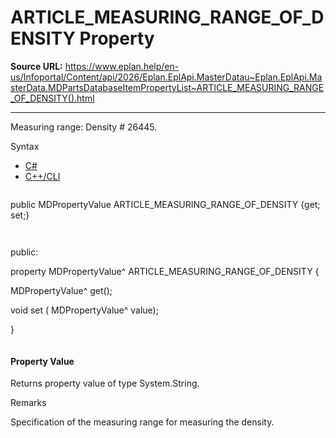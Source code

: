 # ARTICLE_MEASURING_RANGE_OF_DENSITY Property

**Source URL:** https://www.eplan.help/en-us/Infoportal/Content/api/2026/Eplan.EplApi.MasterDatau~Eplan.EplApi.MasterData.MDPartsDatabaseItemPropertyList~ARTICLE_MEASURING_RANGE_OF_DENSITY().html

---

Measuring range: Density # 26445.

Syntax

- [C#](#i-syntax-CS)
- [C++/CLI](#i-syntax-CPP2005)

```
```
public MDPropertyValue ARTICLE_MEASURING_RANGE_OF_DENSITY {get; set;}
```
```

```
```
public:

property MDPropertyValue^ ARTICLE_MEASURING_RANGE_OF_DENSITY {

   MDPropertyValue^ get();

   void set (    MDPropertyValue^ value);

}
```
```

#### Property Value

Returns property value of type System.String.

Remarks

Specification of the measuring range for measuring the density.
